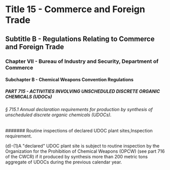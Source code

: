 
# Title 15 - Commerce and Foreign Trade
## Subtitle B - Regulations Relating to Commerce and Foreign Trade
### Chapter VII - Bureau of Industry and Security, Department of Commerce
#### Subchapter B - Chemical Weapons Convention Regulations
##### PART 715 - ACTIVITIES INVOLVING UNSCHEDULED DISCRETE ORGANIC CHEMICALS (UDOCs)
###### § 715.1 Annual declaration requirements for production by synthesis of unscheduled discrete organic chemicals (UDOCs).
####### Routine inspections of declared UDOC plant sites,Inspection requirement.

(d)-(1)A "declared" UDOC plant site is subject to routine inspection by the Organization for the Prohibition of Chemical Weapons (OPCW) (see part 716 of the CWCR) if it produced by synthesis more than 200 metric tons aggregate of UDOCs during the previous calendar year.

